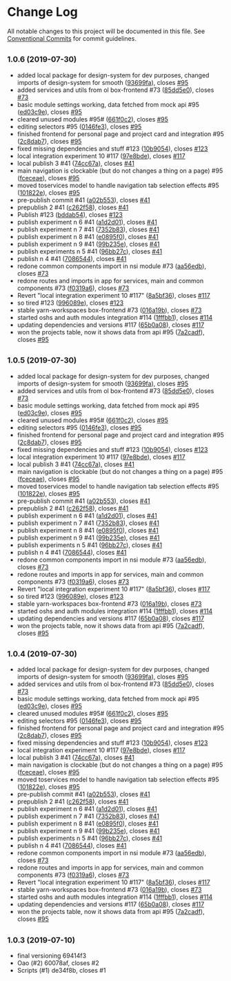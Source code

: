 # Change Log

All notable changes to this project will be documented in this file.
See [Conventional Commits](https://conventionalcommits.org) for commit guidelines.

## <small>1.0.6 (2019-07-30)</small>

* added local package for design-system for dev purposes, changed imports of design-system for smooth  ([93699fa](https://gitlab.ursip.ru/BOX/frontend/commit/93699fa)), closes [#95](https://gitlab.ursip.ru/BOX/frontend/issues/95)
* added services and utils from ol box-frontend #73 ([85dd5e0](https://gitlab.ursip.ru/BOX/frontend/commit/85dd5e0)), closes [#73](https://gitlab.ursip.ru/BOX/frontend/issues/73)
* basic module settings working, data fetched from mock api #95 ([ed03c9e](https://gitlab.ursip.ru/BOX/frontend/commit/ed03c9e)), closes [#95](https://gitlab.ursip.ru/BOX/frontend/issues/95)
* cleared unused modules #95# ([661f0c2](https://gitlab.ursip.ru/BOX/frontend/commit/661f0c2)), closes [#95](https://gitlab.ursip.ru/BOX/frontend/issues/95)
* editing selectors #95 ([0146fe3](https://gitlab.ursip.ru/BOX/frontend/commit/0146fe3)), closes [#95](https://gitlab.ursip.ru/BOX/frontend/issues/95)
* finished frontend for personal page and project card and integration #95 ([2c8dab7](https://gitlab.ursip.ru/BOX/frontend/commit/2c8dab7)), closes [#95](https://gitlab.ursip.ru/BOX/frontend/issues/95)
* fixed missing dependencies and stuff #123 ([10b9054](https://gitlab.ursip.ru/BOX/frontend/commit/10b9054)), closes [#123](https://gitlab.ursip.ru/BOX/frontend/issues/123)
* local integration experiment 10 #117 ([97e8bde](https://gitlab.ursip.ru/BOX/frontend/commit/97e8bde)), closes [#117](https://gitlab.ursip.ru/BOX/frontend/issues/117)
* local publish 3 #41 ([74cc67a](https://gitlab.ursip.ru/BOX/frontend/commit/74cc67a)), closes [#41](https://gitlab.ursip.ru/BOX/frontend/issues/41)
* main navigation is clockable (but do not changes a thing on a page) #95 ([fceceae](https://gitlab.ursip.ru/BOX/frontend/commit/fceceae)), closes [#95](https://gitlab.ursip.ru/BOX/frontend/issues/95)
* moved toservices model to handle navigation tab selection effects #95 ([101822e](https://gitlab.ursip.ru/BOX/frontend/commit/101822e)), closes [#95](https://gitlab.ursip.ru/BOX/frontend/issues/95)
* pre-publish commit #41 ([a02b553](https://gitlab.ursip.ru/BOX/frontend/commit/a02b553)), closes [#41](https://gitlab.ursip.ru/BOX/frontend/issues/41)
* prepublish 2 #41 ([c262f58](https://gitlab.ursip.ru/BOX/frontend/commit/c262f58)), closes [#41](https://gitlab.ursip.ru/BOX/frontend/issues/41)
* Publish #123 ([bddab54](https://gitlab.ursip.ru/BOX/frontend/commit/bddab54)), closes [#123](https://gitlab.ursip.ru/BOX/frontend/issues/123)
* publish experiment n 6 #41 ([a1d2d01](https://gitlab.ursip.ru/BOX/frontend/commit/a1d2d01)), closes [#41](https://gitlab.ursip.ru/BOX/frontend/issues/41)
* publish experiment n 7 #41 ([7352b83](https://gitlab.ursip.ru/BOX/frontend/commit/7352b83)), closes [#41](https://gitlab.ursip.ru/BOX/frontend/issues/41)
* publish experiment n 8 #41 ([e0895f0](https://gitlab.ursip.ru/BOX/frontend/commit/e0895f0)), closes [#41](https://gitlab.ursip.ru/BOX/frontend/issues/41)
* publish experiment n 9 #41 ([99b235e](https://gitlab.ursip.ru/BOX/frontend/commit/99b235e)), closes [#41](https://gitlab.ursip.ru/BOX/frontend/issues/41)
* publish experiments n 5 #41 ([96bb27c](https://gitlab.ursip.ru/BOX/frontend/commit/96bb27c)), closes [#41](https://gitlab.ursip.ru/BOX/frontend/issues/41)
* publish n 4 #41 ([7086544](https://gitlab.ursip.ru/BOX/frontend/commit/7086544)), closes [#41](https://gitlab.ursip.ru/BOX/frontend/issues/41)
* redone common components import in nsi module #73 ([aa56edb](https://gitlab.ursip.ru/BOX/frontend/commit/aa56edb)), closes [#73](https://gitlab.ursip.ru/BOX/frontend/issues/73)
* redone routes and imports in app for services, main and common components #73 ([f0319a6](https://gitlab.ursip.ru/BOX/frontend/commit/f0319a6)), closes [#73](https://gitlab.ursip.ru/BOX/frontend/issues/73)
* Revert "local integration experiment 10 #117" ([8a5bf36](https://gitlab.ursip.ru/BOX/frontend/commit/8a5bf36)), closes [#117](https://gitlab.ursip.ru/BOX/frontend/issues/117)
* so tired #123 ([996089e](https://gitlab.ursip.ru/BOX/frontend/commit/996089e)), closes [#123](https://gitlab.ursip.ru/BOX/frontend/issues/123)
* stable yarn-workspaces box-frontend #73 ([016a19b](https://gitlab.ursip.ru/BOX/frontend/commit/016a19b)), closes [#73](https://gitlab.ursip.ru/BOX/frontend/issues/73)
* started oshs and auth modules integration #114 ([1fffbb1](https://gitlab.ursip.ru/BOX/frontend/commit/1fffbb1)), closes [#114](https://gitlab.ursip.ru/BOX/frontend/issues/114)
* updating dependencies and versions #117 ([65b0a08](https://gitlab.ursip.ru/BOX/frontend/commit/65b0a08)), closes [#117](https://gitlab.ursip.ru/BOX/frontend/issues/117)
* won the projects table, now it shows data from api #95 ([7a2cadf](https://gitlab.ursip.ru/BOX/frontend/commit/7a2cadf)), closes [#95](https://gitlab.ursip.ru/BOX/frontend/issues/95)





## <small>1.0.5 (2019-07-30)</small>

* added local package for design-system for dev purposes, changed imports of design-system for smooth  ([93699fa](https://gitlab.ursip.ru/BOX/frontend/commit/93699fa)), closes [#95](https://gitlab.ursip.ru/BOX/frontend/issues/95)
* added services and utils from ol box-frontend #73 ([85dd5e0](https://gitlab.ursip.ru/BOX/frontend/commit/85dd5e0)), closes [#73](https://gitlab.ursip.ru/BOX/frontend/issues/73)
* basic module settings working, data fetched from mock api #95 ([ed03c9e](https://gitlab.ursip.ru/BOX/frontend/commit/ed03c9e)), closes [#95](https://gitlab.ursip.ru/BOX/frontend/issues/95)
* cleared unused modules #95# ([661f0c2](https://gitlab.ursip.ru/BOX/frontend/commit/661f0c2)), closes [#95](https://gitlab.ursip.ru/BOX/frontend/issues/95)
* editing selectors #95 ([0146fe3](https://gitlab.ursip.ru/BOX/frontend/commit/0146fe3)), closes [#95](https://gitlab.ursip.ru/BOX/frontend/issues/95)
* finished frontend for personal page and project card and integration #95 ([2c8dab7](https://gitlab.ursip.ru/BOX/frontend/commit/2c8dab7)), closes [#95](https://gitlab.ursip.ru/BOX/frontend/issues/95)
* fixed missing dependencies and stuff #123 ([10b9054](https://gitlab.ursip.ru/BOX/frontend/commit/10b9054)), closes [#123](https://gitlab.ursip.ru/BOX/frontend/issues/123)
* local integration experiment 10 #117 ([97e8bde](https://gitlab.ursip.ru/BOX/frontend/commit/97e8bde)), closes [#117](https://gitlab.ursip.ru/BOX/frontend/issues/117)
* local publish 3 #41 ([74cc67a](https://gitlab.ursip.ru/BOX/frontend/commit/74cc67a)), closes [#41](https://gitlab.ursip.ru/BOX/frontend/issues/41)
* main navigation is clockable (but do not changes a thing on a page) #95 ([fceceae](https://gitlab.ursip.ru/BOX/frontend/commit/fceceae)), closes [#95](https://gitlab.ursip.ru/BOX/frontend/issues/95)
* moved toservices model to handle navigation tab selection effects #95 ([101822e](https://gitlab.ursip.ru/BOX/frontend/commit/101822e)), closes [#95](https://gitlab.ursip.ru/BOX/frontend/issues/95)
* pre-publish commit #41 ([a02b553](https://gitlab.ursip.ru/BOX/frontend/commit/a02b553)), closes [#41](https://gitlab.ursip.ru/BOX/frontend/issues/41)
* prepublish 2 #41 ([c262f58](https://gitlab.ursip.ru/BOX/frontend/commit/c262f58)), closes [#41](https://gitlab.ursip.ru/BOX/frontend/issues/41)
* publish experiment n 6 #41 ([a1d2d01](https://gitlab.ursip.ru/BOX/frontend/commit/a1d2d01)), closes [#41](https://gitlab.ursip.ru/BOX/frontend/issues/41)
* publish experiment n 7 #41 ([7352b83](https://gitlab.ursip.ru/BOX/frontend/commit/7352b83)), closes [#41](https://gitlab.ursip.ru/BOX/frontend/issues/41)
* publish experiment n 8 #41 ([e0895f0](https://gitlab.ursip.ru/BOX/frontend/commit/e0895f0)), closes [#41](https://gitlab.ursip.ru/BOX/frontend/issues/41)
* publish experiment n 9 #41 ([99b235e](https://gitlab.ursip.ru/BOX/frontend/commit/99b235e)), closes [#41](https://gitlab.ursip.ru/BOX/frontend/issues/41)
* publish experiments n 5 #41 ([96bb27c](https://gitlab.ursip.ru/BOX/frontend/commit/96bb27c)), closes [#41](https://gitlab.ursip.ru/BOX/frontend/issues/41)
* publish n 4 #41 ([7086544](https://gitlab.ursip.ru/BOX/frontend/commit/7086544)), closes [#41](https://gitlab.ursip.ru/BOX/frontend/issues/41)
* redone common components import in nsi module #73 ([aa56edb](https://gitlab.ursip.ru/BOX/frontend/commit/aa56edb)), closes [#73](https://gitlab.ursip.ru/BOX/frontend/issues/73)
* redone routes and imports in app for services, main and common components #73 ([f0319a6](https://gitlab.ursip.ru/BOX/frontend/commit/f0319a6)), closes [#73](https://gitlab.ursip.ru/BOX/frontend/issues/73)
* Revert "local integration experiment 10 #117" ([8a5bf36](https://gitlab.ursip.ru/BOX/frontend/commit/8a5bf36)), closes [#117](https://gitlab.ursip.ru/BOX/frontend/issues/117)
* so tired #123 ([996089e](https://gitlab.ursip.ru/BOX/frontend/commit/996089e)), closes [#123](https://gitlab.ursip.ru/BOX/frontend/issues/123)
* stable yarn-workspaces box-frontend #73 ([016a19b](https://gitlab.ursip.ru/BOX/frontend/commit/016a19b)), closes [#73](https://gitlab.ursip.ru/BOX/frontend/issues/73)
* started oshs and auth modules integration #114 ([1fffbb1](https://gitlab.ursip.ru/BOX/frontend/commit/1fffbb1)), closes [#114](https://gitlab.ursip.ru/BOX/frontend/issues/114)
* updating dependencies and versions #117 ([65b0a08](https://gitlab.ursip.ru/BOX/frontend/commit/65b0a08)), closes [#117](https://gitlab.ursip.ru/BOX/frontend/issues/117)
* won the projects table, now it shows data from api #95 ([7a2cadf](https://gitlab.ursip.ru/BOX/frontend/commit/7a2cadf)), closes [#95](https://gitlab.ursip.ru/BOX/frontend/issues/95)






## <small>1.0.4 (2019-07-30)</small>

* added local package for design-system for dev purposes, changed imports of design-system for smooth  ([93699fa](https://gitlab.ursip.ru/BOX/frontend/commit/93699fa)), closes [#95](https://gitlab.ursip.ru/BOX/frontend/issues/95)
* added services and utils from ol box-frontend #73 ([85dd5e0](https://gitlab.ursip.ru/BOX/frontend/commit/85dd5e0)), closes [#73](https://gitlab.ursip.ru/BOX/frontend/issues/73)
* basic module settings working, data fetched from mock api #95 ([ed03c9e](https://gitlab.ursip.ru/BOX/frontend/commit/ed03c9e)), closes [#95](https://gitlab.ursip.ru/BOX/frontend/issues/95)
* cleared unused modules #95# ([661f0c2](https://gitlab.ursip.ru/BOX/frontend/commit/661f0c2)), closes [#95](https://gitlab.ursip.ru/BOX/frontend/issues/95)
* editing selectors #95 ([0146fe3](https://gitlab.ursip.ru/BOX/frontend/commit/0146fe3)), closes [#95](https://gitlab.ursip.ru/BOX/frontend/issues/95)
* finished frontend for personal page and project card and integration #95 ([2c8dab7](https://gitlab.ursip.ru/BOX/frontend/commit/2c8dab7)), closes [#95](https://gitlab.ursip.ru/BOX/frontend/issues/95)
* fixed missing dependencies and stuff #123 ([10b9054](https://gitlab.ursip.ru/BOX/frontend/commit/10b9054)), closes [#123](https://gitlab.ursip.ru/BOX/frontend/issues/123)
* local integration experiment 10 #117 ([97e8bde](https://gitlab.ursip.ru/BOX/frontend/commit/97e8bde)), closes [#117](https://gitlab.ursip.ru/BOX/frontend/issues/117)
* local publish 3 #41 ([74cc67a](https://gitlab.ursip.ru/BOX/frontend/commit/74cc67a)), closes [#41](https://gitlab.ursip.ru/BOX/frontend/issues/41)
* main navigation is clockable (but do not changes a thing on a page) #95 ([fceceae](https://gitlab.ursip.ru/BOX/frontend/commit/fceceae)), closes [#95](https://gitlab.ursip.ru/BOX/frontend/issues/95)
* moved toservices model to handle navigation tab selection effects #95 ([101822e](https://gitlab.ursip.ru/BOX/frontend/commit/101822e)), closes [#95](https://gitlab.ursip.ru/BOX/frontend/issues/95)
* pre-publish commit #41 ([a02b553](https://gitlab.ursip.ru/BOX/frontend/commit/a02b553)), closes [#41](https://gitlab.ursip.ru/BOX/frontend/issues/41)
* prepublish 2 #41 ([c262f58](https://gitlab.ursip.ru/BOX/frontend/commit/c262f58)), closes [#41](https://gitlab.ursip.ru/BOX/frontend/issues/41)
* publish experiment n 6 #41 ([a1d2d01](https://gitlab.ursip.ru/BOX/frontend/commit/a1d2d01)), closes [#41](https://gitlab.ursip.ru/BOX/frontend/issues/41)
* publish experiment n 7 #41 ([7352b83](https://gitlab.ursip.ru/BOX/frontend/commit/7352b83)), closes [#41](https://gitlab.ursip.ru/BOX/frontend/issues/41)
* publish experiment n 8 #41 ([e0895f0](https://gitlab.ursip.ru/BOX/frontend/commit/e0895f0)), closes [#41](https://gitlab.ursip.ru/BOX/frontend/issues/41)
* publish experiment n 9 #41 ([99b235e](https://gitlab.ursip.ru/BOX/frontend/commit/99b235e)), closes [#41](https://gitlab.ursip.ru/BOX/frontend/issues/41)
* publish experiments n 5 #41 ([96bb27c](https://gitlab.ursip.ru/BOX/frontend/commit/96bb27c)), closes [#41](https://gitlab.ursip.ru/BOX/frontend/issues/41)
* publish n 4 #41 ([7086544](https://gitlab.ursip.ru/BOX/frontend/commit/7086544)), closes [#41](https://gitlab.ursip.ru/BOX/frontend/issues/41)
* redone common components import in nsi module #73 ([aa56edb](https://gitlab.ursip.ru/BOX/frontend/commit/aa56edb)), closes [#73](https://gitlab.ursip.ru/BOX/frontend/issues/73)
* redone routes and imports in app for services, main and common components #73 ([f0319a6](https://gitlab.ursip.ru/BOX/frontend/commit/f0319a6)), closes [#73](https://gitlab.ursip.ru/BOX/frontend/issues/73)
* Revert "local integration experiment 10 #117" ([8a5bf36](https://gitlab.ursip.ru/BOX/frontend/commit/8a5bf36)), closes [#117](https://gitlab.ursip.ru/BOX/frontend/issues/117)
* stable yarn-workspaces box-frontend #73 ([016a19b](https://gitlab.ursip.ru/BOX/frontend/commit/016a19b)), closes [#73](https://gitlab.ursip.ru/BOX/frontend/issues/73)
* started oshs and auth modules integration #114 ([1fffbb1](https://gitlab.ursip.ru/BOX/frontend/commit/1fffbb1)), closes [#114](https://gitlab.ursip.ru/BOX/frontend/issues/114)
* updating dependencies and versions #117 ([65b0a08](https://gitlab.ursip.ru/BOX/frontend/commit/65b0a08)), closes [#117](https://gitlab.ursip.ru/BOX/frontend/issues/117)
* won the projects table, now it shows data from api #95 ([7a2cadf](https://gitlab.ursip.ru/BOX/frontend/commit/7a2cadf)), closes [#95](https://gitlab.ursip.ru/BOX/frontend/issues/95)





## <small>1.0.3 (2019-07-10)</small>

* final versioning 69414f3
* Oao (#2) 60078af, closes #2
* Scripts (#1) de34f8b, closes #1

